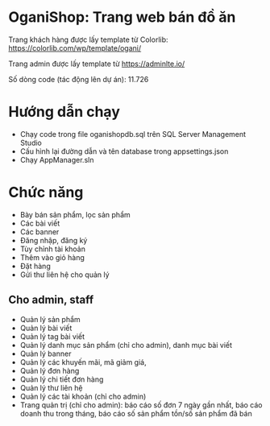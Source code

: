 # OganiShop: Trang web bán đồ ăn

Trang khách hàng được lấy template từ Colorlib: https://colorlib.com/wp/template/ogani/

Trang admin được lấy template từ https://adminlte.io/

Số dòng code (tác động lên dự án): 11.726

# Hướng dẫn chạy
* Chạy code trong file oganishopdb.sql trên SQL Server Management Studio
* Cấu hình lại đường dẫn và tên database trong appsettings.json
* Chạy AppManager.sln

# Chức năng

* Bày bán sản phẩm, lọc sản phẩm
* Các bài viết
* Các banner
* Đăng nhập, đăng ký
* Tùy chỉnh tài khoản
* Thêm vào giỏ hàng
* Đặt hàng
* Gửi thư liên hệ cho quản lý

## Cho admin, staff

* Quản lý sản phẩm
* Quản lý bài viết
* Quản lý tag bài viết
* Quản lý danh mục sản phẩm (chỉ cho admin), danh mục bài viết
* Quản lý banner
* Quản lý các khuyến mãi, mã giảm giá,
* Quản lý đơn hàng
* Quản lý chi tiết đơn hàng
* Quản lý thư liên hệ
* Quản lý các tài khoản (chỉ cho admin)
* Trang quản trị (chỉ cho admin): báo cáo số đơn 7 ngày gần nhất, báo cáo doanh thu trong tháng, báo cáo số sản phẩm tồn/số sản phẩm đã bán

